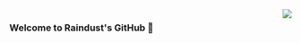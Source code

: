 
<a href="#">
<img align="right" src="https://github-readme-stats.vercel.app/api?username=raindust&count_private=true&show_icons=true&theme=material-palenight">
</a>

### Welcome to Raindust's GitHub 👋
